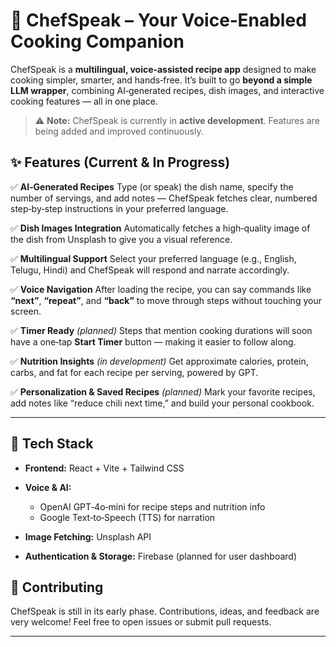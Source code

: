 # 🍳 ChefSpeak – Your Voice‑Enabled Cooking Companion

ChefSpeak is a **multilingual, voice‑assisted recipe app** designed to make cooking simpler, smarter, and hands‑free.
It’s built to go **beyond a simple LLM wrapper**, combining AI‑generated recipes, dish images, and interactive cooking features — all in one place.

> ⚠️ **Note:** ChefSpeak is currently in **active development**. Features are being added and improved continuously.

## ✨ Features (Current & In Progress)

✅ **AI‑Generated Recipes**
Type (or speak) the dish name, specify the number of servings, and add notes — ChefSpeak fetches clear, numbered step‑by‑step instructions in your preferred language.

✅ **Dish Images Integration**
Automatically fetches a high‑quality image of the dish from Unsplash to give you a visual reference.

✅ **Multilingual Support**
Select your preferred language (e.g., English, Telugu, Hindi) and ChefSpeak will respond and narrate accordingly.

✅ **Voice Navigation**
After loading the recipe, you can say commands like **“next”**, **“repeat”**, and **“back”** to move through steps without touching your screen.

✅ **Timer Ready** *(planned)*
Steps that mention cooking durations will soon have a one‑tap **Start Timer** button — making it easier to follow along.

✅ **Nutrition Insights** *(in development)*
Get approximate calories, protein, carbs, and fat for each recipe per serving, powered by GPT.

✅ **Personalization & Saved Recipes** *(planned)*
Mark your favorite recipes, add notes like “reduce chili next time,” and build your personal cookbook.

---

## 🚀 Tech Stack

* **Frontend:** React + Vite + Tailwind CSS
* **Voice & AI:**

  * OpenAI GPT‑4o‑mini for recipe steps and nutrition info
  * Google Text‑to‑Speech (TTS) for narration
* **Image Fetching:** Unsplash API
* **Authentication & Storage:** Firebase (planned for user dashboard)


## 🤝 Contributing

ChefSpeak is still in its early phase.
Contributions, ideas, and feedback are very welcome!
Feel free to open issues or submit pull requests.

---




